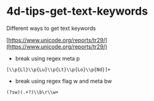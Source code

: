 # 4d-tips-get-text-keywords
Different ways to get text keywords

[https://www.unicode.org/reports/tr29/](https://www.unicode.org/reports/tr29/)

* break using regex meta p

```
[\\p{Ll}\\p{Lu}\\p{Lt}\\p{Lo}\\p{Nd}]+
```

* break using regex flag w and meta bw

```
(?sw)(.+?)\\b\r\\w+
```
